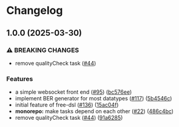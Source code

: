 # Changelog

## 1.0.0 (2025-03-30)


### ⚠ BREAKING CHANGES

* remove qualityCheck task ([#44](https://github.com/LowkeyLab/gradle-monorepo/issues/44))

### Features

* a simple websocket front end ([#95](https://github.com/LowkeyLab/gradle-monorepo/issues/95)) ([bc576ee](https://github.com/LowkeyLab/gradle-monorepo/commit/bc576eee9f803c5ed553678e27d0fce0631038b7))
* implement BER generator for most datatypes ([#117](https://github.com/LowkeyLab/gradle-monorepo/issues/117)) ([5b4546c](https://github.com/LowkeyLab/gradle-monorepo/commit/5b4546c6a381fb71dc6d223df12d24676f53d958))
* initial feature of free-dsl ([#136](https://github.com/LowkeyLab/gradle-monorepo/issues/136)) ([15ac04f](https://github.com/LowkeyLab/gradle-monorepo/commit/15ac04f45adbc91ebabe0610f75de4f261f330b9))
* **monorepo:** make tasks depend on each other ([#22](https://github.com/LowkeyLab/gradle-monorepo/issues/22)) ([486c4bc](https://github.com/LowkeyLab/gradle-monorepo/commit/486c4bc0d17d729e9b1cff0de3f3eefa0adae851))
* remove qualityCheck task ([#44](https://github.com/LowkeyLab/gradle-monorepo/issues/44)) ([91a6285](https://github.com/LowkeyLab/gradle-monorepo/commit/91a6285365fd544c8796b109ec2708e51b999a5b))
